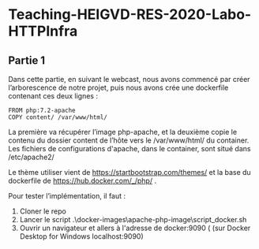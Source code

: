 # Teaching-HEIGVD-RES-2020-Labo-HTTPInfra

## Partie 1

Dans cette partie, en suivant le webcast, nous avons commencé par créer l’arborescence de notre projet, puis nous avons crée une dockerfile contenant ces deux lignes :

    FROM php:7.2-apache
    COPY content/ /var/www/html/

La première va récupérer l’image php-apache, et la deuxième copie le contenu du dossier content de l’hôte vers le /var/www/html/ du container.
Les fichiers de configurations d'apache, dans le container, sont situé dans /etc/apache2/

Le thème utiliser vient de https://startbootstrap.com/themes/ et la base du dockerfile de https://hub.docker.com/_/php/ .

Pour tester l’implémentation, il faut :
1) Cloner le repo
2) Lancer le script .\docker-images\apache-php-image\script_docker.sh
3) Ouvrir un navigateur et allers à l'adresse de docker:9090 ( (sur Docker Desktop for Windows localhost:9090)
